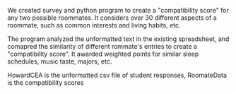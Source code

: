 We created survey and python program to create a "compatibility score" for any two possible roommates. It considers over 30 different aspects of a roommate, such as common interests and living habits, etc. 


The program analyzed the unformatted text in the existing spreadsheet, and comapred the similarity of different rommate's entries to create a "compatibility score". It awarded weighted points for similar sleep schedules, music taste, majors, etc.

HowardCEA is the unformatted csv file of student responses, RoomateData is the compatibility scores

